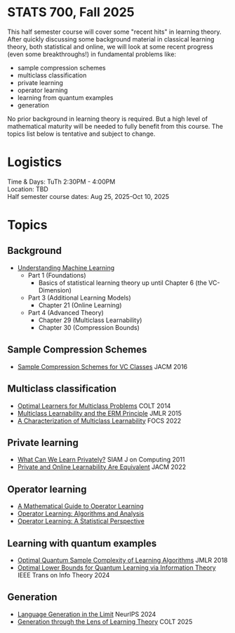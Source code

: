 # STATS 700, Fall 2025

This half semester course will cover some "recent hits" in learning theory. After quickly discussing some background material in classical learning theory, both statistical and online, we will look at some recent progress (even some breakthroughs!) in fundamental problems like:
- sample compression schemes
- multiclass classification
- private learning
- operator learning
- learning from quantum examples
- generation

No prior background in learning theory is required. But a high level of mathematical maturity will be needed to fully benefit from this course. The topics list below is tentative and subject to change.

# Logistics
Time & Days: TuTh 2:30PM - 4:00PM  
Location: TBD  
Half semester course dates: Aug 25, 2025-Oct 10, 2025

# Topics

## Background

- [Understanding Machine Learning](https://www.cs.huji.ac.il/~shais/UnderstandingMachineLearning/understanding-machine-learning-theory-algorithms.pdf)
  - Part 1 (Foundations)
    - Basics of statistical learning theory up until Chapter 6 (the VC-Dimension)
  - Part 3 (Additional Learning Models)
    - Chapter 21 (Online Learning)
  - Part 4 (Advanced Theory)
    - Chapter 29 (Multiclass Learnability)
    - Chapter 30 (Compression Bounds)

## Sample Compression Schemes

- [Sample Compression Schemes for VC Classes](https://dl.acm.org/doi/abs/10.1145/2890490) JACM 2016

## Multiclass classification

- [Optimal Learners for Multiclass Problems](https://proceedings.mlr.press/v35/daniely14b.pdf) COLT 2014
- [Multiclass Learnability and the ERM Principle](https://www.jmlr.org/papers/volume16/daniely15a/daniely15a.pdf) JMLR 2015
- [A Characterization of Multiclass Learnability](https://ieee-focs.org/FOCS-2022-Papers/pdfs/FOCS2022-4Bu7jGV9xIcveUWYj3oWoi/551900a943/551900a943.pdf) FOCS 2022

## Private learning

- [What Can We Learn Privately?](https://epubs.siam.org/doi/abs/10.1137/090756090) SIAM J on Computing 2011
- [Private and Online Learnability Are Equivalent](https://dl.acm.org/doi/10.1145/3526074) JACM 2022

## Operator learning

- [A Mathematical Guide to Operator Learning](https://arxiv.org/pdf/2312.14688)
- [Operator Learning: Algorithms and Analysis](https://arxiv.org/pdf/2402.15715)
- [Operator Learning: A Statistical Perspective](https://arxiv.org/pdf/2504.03503)
   
## Learning with quantum examples

- [Optimal Quantum Sample Complexity of Learning Algorithms](https://jmlr.org/papers/volume19/18-195/18-195.pdf) JMLR 2018
- [Optimal Lower Bounds for Quantum Learning via Information Theory](https://ieeexplore.ieee.org/abstract/document/10285509) IEEE Trans on Info Theory 2024

## Generation

- [Language Generation in the Limit](https://openreview.net/forum?id=FGTDe6EA0B) NeurIPS 2024
- [Generation through the Lens of Learning Theory](https://arxiv.org/pdf/2410.13714) COLT 2025
